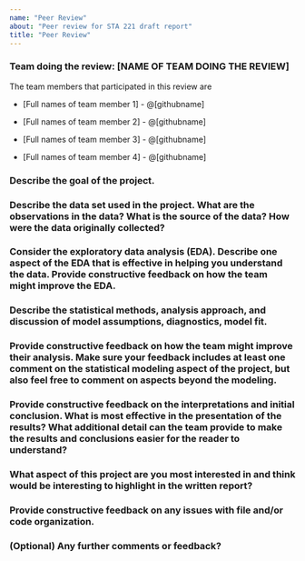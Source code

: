 ```yaml
---
name: "Peer Review"
about: "Peer review for STA 221 draft report"
title: "Peer Review"
---
```


### Team doing the review: [NAME OF TEAM DOING THE REVIEW]

The team members that participated in this review are

-   [Full names of team member 1] - \@[githubname]

-   [Full names of team member 2] - \@[githubname]

-   [Full names of team member 3] - \@[githubname]

-   [Full names of team member 4] - \@[githubname]

### Describe the goal of the project.

### Describe the data set used in the project. What are the observations in the data? What is the source of the data? How were the data originally collected?

### Consider the exploratory data analysis (EDA). Describe one aspect of the EDA that is effective in helping you understand the data. Provide constructive feedback on how the team might improve the EDA.

### Describe the statistical methods, analysis approach, and discussion of model assumptions, diagnostics, model fit.

### Provide constructive feedback on how the team might improve their analysis. Make sure your feedback includes at least one comment on the statistical modeling aspect of the project, but also feel free to comment on aspects beyond the modeling.

### Provide constructive feedback on the interpretations and initial conclusion. What is most effective in the presentation of the results? What additional detail can the team provide to make the results and conclusions easier for the reader to understand?

### What aspect of this project are you most interested in and think would be interesting to highlight in the written report?

### Provide constructive feedback on any issues with file and/or code organization.

### (Optional) Any further comments or feedback?
